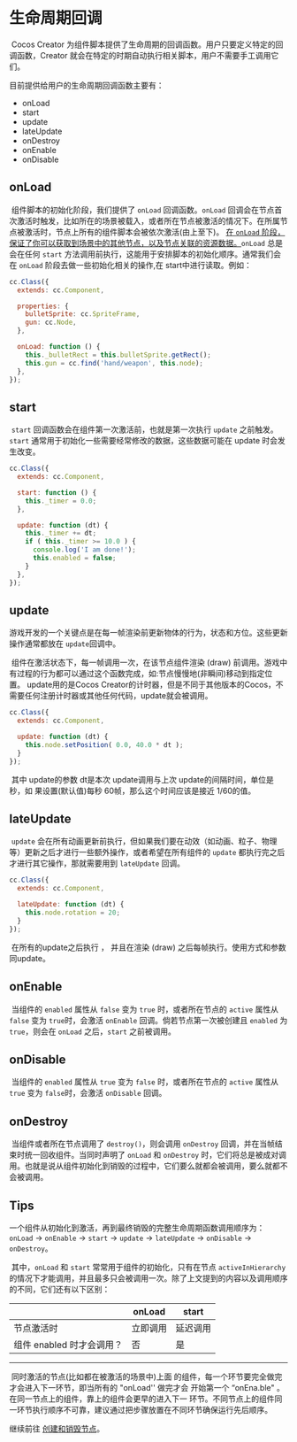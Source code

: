 # 生命周期回调

​	Cocos Creator 为组件脚本提供了生命周期的回调函数。用户只要定义特定的回调函数，Creator 就会在特定的时期自动执行相关脚本，用户不需要手工调用它们。

目前提供给用户的生命周期回调函数主要有：

- onLoad
- start
- update
- lateUpdate
- onDestroy
- onEnable
- onDisable



## onLoad

​	组件脚本的初始化阶段，我们提供了 `onLoad` 回调函数。`onLoad` 回调会在节点首次激活时触发，比如所在的场景被载入，或者所在节点被激活的情况下。在所属节点被激活时，节点上所有的组件脚本会被依次激活(由上至下)。 <u>在 `onLoad` 阶段，保证了你可以获取到场景中的其他节点，以及节点关联的资源数据。</u>`onLoad` 总是会在任何 `start` 方法调用前执行，这能用于安排脚本的初始化顺序。通常我们会在 `onLoad` 阶段去做一些初始化相关的操作,在 start中进行读取。例如：

```js
cc.Class({
  extends: cc.Component,

  properties: {
    bulletSprite: cc.SpriteFrame,
    gun: cc.Node,
  },

  onLoad: function () {
    this._bulletRect = this.bulletSprite.getRect();
    this.gun = cc.find('hand/weapon', this.node);
  },
});
```



## start

​	`start` 回调函数会在组件第一次激活前，也就是第一次执行 `update` 之前触发。`start` 通常用于初始化一些需要经常修改的数据，这些数据可能在 update 时会发生改变。

```js
cc.Class({
  extends: cc.Component,

  start: function () {
    this._timer = 0.0;
  },

  update: function (dt) {
    this._timer += dt;
    if ( this._timer >= 10.0 ) {
      console.log('I am done!');
      this.enabled = false;
    }
  },
});
```



## update

​	游戏开发的一个关键点是在每一帧渲染前更新物体的行为，状态和方位。这些更新操作通常都放在 `update`回调中。

​	组件在激活状态下，每一帧调用一次，在该节点组件渲染 (draw) 前调用。游戏中有过程的行为都可以通过这个函数完成，如:节点慢慢地(非瞬间)移动到指定位置。 update用的是Cocos Creator的计时器，但是不同于其他版本的Cocos，不需要任何注册计时器或其他任何代码，update就会被调用。

```js
cc.Class({
  extends: cc.Component,

  update: function (dt) {
    this.node.setPosition( 0.0, 40.0 * dt );
  }
});
```

​	其中 update的参数 dt是本次 update调用与上次 update的间隔时间，单位是秒，如 果设置(默认值)每秒 60帧，那么这个时间应该是接近 1/60的值。



## lateUpdate

​	`update` 会在所有动画更新前执行，但如果我们要在动效（如动画、粒子、物理等）更新之后才进行一些额外操作，或者希望在所有组件的 `update` 都执行完之后才进行其它操作，那就需要用到 `lateUpdate` 回调。

```js
cc.Class({
  extends: cc.Component,

  lateUpdate: function (dt) {
    this.node.rotation = 20;
  }
});
```

​	在所有的update之后执行 ， 并且在渲染 (draw) 之后每帧执行。使用方式和参数 同update。	



## onEnable

​	当组件的 `enabled` 属性从 `false` 变为 `true` 时，或者所在节点的 `active` 属性从 `false` 变为 `true`时，会激活 `onEnable` 回调。倘若节点第一次被创建且 `enabled` 为 `true`，则会在 `onLoad` 之后，`start` 之前被调用。



## onDisable

​	当组件的 `enabled` 属性从 `true` 变为 `false` 时，或者所在节点的 `active` 属性从 `true` 变为 `false`时，会激活 `onDisable` 回调。



## onDestroy

​	当组件或者所在节点调用了 `destroy()`，则会调用 `onDestroy` 回调，并在当帧结束时统一回收组件。当同时声明了 `onLoad` 和 `onDestroy` 时，它们将总是被成对调用。也就是说从组件初始化到销毁的过程中，它们要么就都会被调用，要么就都不会被调用。



## Tips

​	一个组件从初始化到激活，再到最终销毁的完整生命周期函数调用顺序为：`onLoad` -> `onEnable` -> `start` -> `update` -> `lateUpdate` -> `onDisable` -> `onDestroy`。

​	其中，`onLoad` 和 `start` 常常用于组件的初始化，只有在节点 `activeInHierarchy` 的情况下才能调用，并且最多只会被调用一次。除了上文提到的内容以及调用顺序的不同，它们还有以下区别：

|                           | onLoad   | start    |
| ------------------------- | -------- | -------- |
| 节点激活时                | 立即调用 | 延迟调用 |
| 组件 enabled 时才会调用？ | 否       | 是       |

------

​	同时激活的节点(比如都在被激活的场景中)上面 的组件，每一个环节要完全做完才会进入下一环节，即当所有的 "onLoad'' 做完才会 开始第一个 “onEna.ble" 。在同一节点上的组件，靠上的组件会更早的进入下一 环节。不同节点上的组件同一环节执行顺序不可靠，建议通过把步骤放置在不同环节确保运行先后顺序。

继续前往 [创建和销毁节点](https://docs.cocos.com/creator/manual/zh/scripting/create-destroy.html)。